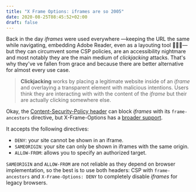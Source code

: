 ```yaml
---
title: "X Frame Options: iframes are so 2005"
date: 2020-08-25T08:45:52+02:00
draft: false
---
```


Back in the day _iframes_ were used everywhere —keeping the URL the same while navigating, embedding Adobe Reader, even as a layouting tool 🤦🏽‍♀️— but they can circumvent some CSP policies, are an accessibility nightmare and most notably they are the main medium of _clickjacking_ attacks. That's why they've ve fallen from grace and because there are better alternative for almost every use case.

> **Clickjacking** works by placing a legitimate website inside of an _iframe_ and overlaying a transparent element with malicious intentions. Users think they are interacting with with the content of the _iframe_ but their are actually clicking somewhere else.

Okay, the [Content-Security-Policy header](/posts/content-security-policy/) can block _iframes_ with its `frame-ancestors` directive, but X-Frame-Options has a [broader support](https://caniuse.com/#feat=x-frame-options).

It accepts the following directives:

- `DENY`: your site cannot be shown in an iframe.
- `SAMEORIGIN`: your site can only be shown in iframes with the same origin.
- `ALLOW-FROM`: allows you to specify an authorized target.

`SAMEORIGIN` and `ALLOW-FROM` are not reliable as they depend on browser implementation, so the best is to use both headers: CSP with `frame-ancestors` and `X-Frame-Options: DENY` to completely disable _iframes_ for legacy browsers.
